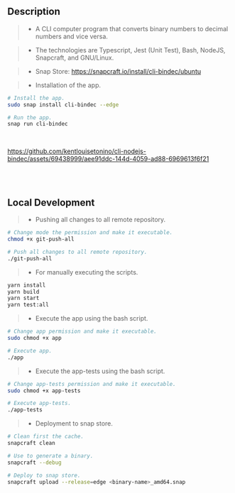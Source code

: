 ## Description
> - A CLI computer program that converts binary numbers to decimal numbers and vice versa.

> - The technologies are Typescript, Jest (Unit Test), Bash, NodeJS, Snapcraft, and GNU/Linux.

> - Snap Store: https://snapcraft.io/install/cli-bindec/ubuntu

> - Installation of the app.

```bash
# Install the app.
sudo snap install cli-bindec --edge

# Run the app.
snap run cli-bindec
```

<br />

https://github.com/kentlouisetonino/cli-nodejs-bindec/assets/69438999/aee91ddc-144d-4059-ad88-6969613f6f21

<br />
<br />



## Local Development
> - Pushing all changes to all remote repository.

```bash
# Change mode the permission and make it executable.
chmod +x git-push-all

# Push all changes to all remote repository.
./git-push-all
```

> - For manually executing the scripts.

```bash
yarn install
yarn build
yarn start
yarn test:all
```

> - Execute the app using the bash script.

```bash
# Change app permission and make it executable.
sudo chmod +x app

# Execute app.
./app
```

> - Execute the app-tests using the bash script.

```bash
# Change app-tests permission and make it executable.
sudo chmod +x app-tests

# Execute app-tests.
./app-tests
```

> - Deployment to snap store.

```bash
# Clean first the cache.
snapcraft clean

# Use to generate a binary.
snapcraft --debug

# Deploy to snap store.
snapcraft upload --release=edge <binary-name>_amd64.snap
```

